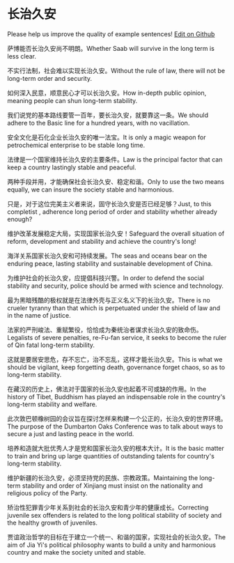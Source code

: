 # 长治久安

Please help us improve the quality of example sentences! [Edit on Github](https://github.com/jiyushe/jiyu-example-sentence-source/blob/main/chinese/changzhijiuan.md)

<p><span class="chinese">萨博能否长治久安尚不明朗。</span><span class="english">Whether Saab will survive in the long term is less clear.</span></p>

<p><span class="chinese">不实行法制，社会难以实现长治久安。</span><span class="english">Without the rule of law, there will not be long-term order and security.</span></p>

<p><span class="chinese">如何深入民意，顺意民心才可以长治久安。</span><span class="english">How in-depth public opinion, meaning people can shun long-term stability.</span></p>

<p><span class="chinese">我们说党的基本路线要管一百年，要长治久安，就要靠这一条。</span><span class="english">We should adhere to the Basic line for a hundred years, with no vacillation.</span></p>

<p><span class="chinese">安全文化是石化企业长治久安的唯一法宝。</span><span class="english">It is only a magic weapon for petrochemical enterprise to be stable long time.</span></p>

<p><span class="chinese">法律是一个国家维持长治久安的主要条件。</span><span class="english">Law is the principal factor that can keep a country lastingly stable and peaceful.</span></p>

<p><span class="chinese">两种手段并用，才能确保社会长治久安、稳定和谐。</span><span class="english">Only to use the two means equally, we can insure the society stable and harmonious.</span></p>

<p><span class="chinese">只是，对于这位完美主义者来说，固守长治久安是否已经足够？</span><span class="english">Just, to this completist , adherence long period of order and stability whether already enough?</span></p>

<p><span class="chinese">维护改革发展稳定大局，实现国家长治久安！</span><span class="english">Safeguard the overall situation of reform, development and stability and achieve the country's long!</span></p>

<p><span class="chinese">海洋关系国家长治久安和可持续发展。</span><span class="english">The seas and oceans bear on the enduring peace, lasting stability and sustainable development of China.</span></p>

<p><span class="chinese">为维护社会的长治久安，应提倡科技兴警。</span><span class="english">In order to defend the social stability and security, police should be armed with science and technology.</span></p>

<p><span class="chinese">最为黑暗残酷的极权就是在法律外壳与正义名义下的长治久安。</span><span class="english">There is no crueler tyranny than that which is perpetuated under the shield of law and in the name of justice.</span></p>

<p><span class="chinese">法家的严刑峻法、重赋繁役，恰恰成为秦统治者谋求长治久安的致命伤。</span><span class="english">Legalists of severe penalties, re-Fu-fan service, it seeks to become the ruler of Qin fatal long-term stability.</span></p>

<p><span class="chinese">这就是要居安思危，存不忘亡，治不忘乱，这样才能长治久安。</span><span class="english">This is what we should be vigilant, keep forgetting death, governance forget chaos, so as to long-term stability.</span></p>

<p><span class="chinese">在藏汉的历史上，佛法对于国家的长治久安也起着不可或缺的作用。</span><span class="english">In the history of Tibet, Buddhism has played an indispensable role in the country's long-term stability and welfare.</span></p>

<p><span class="chinese">此次敦巴顿橡树园的会议旨在探讨怎样来构建一个公正的，长治久安的世界环境。</span><span class="english">The purpose of the Dumbarton Oaks Conference was to talk about ways to secure a just and lasting peace in the world.</span></p>

<p><span class="chinese">培养和造就大批优秀人才是党和国家长治久安的根本大计。</span><span class="english">It is the basic matter to train and bring up large quantities of outstanding talents for country's long-term stability.</span></p>

<p><span class="chinese">维护新疆的长治久安，必须坚持党的民族、宗教政策。</span><span class="english">Maintaining the long-term stability and order of Xinjiang must insist on the nationality and religious policy of the Party.</span></p>

<p><span class="chinese">矫治性犯罪青少年关系到社会的长治久安和青少年的健康成长。</span><span class="english">Correcting juvenile sex offenders is related to the long political stability of society and the healthy growth of juveniles.</span></p>

<p><span class="chinese">贾谊政治哲学的目标在于建立一个统一、和谐的国家，实现社会的长治久安。</span><span class="english">The aim of Jia Yi's political philosophy wants to build a unity and harmonious country and make the society united and stable.</span></p>

